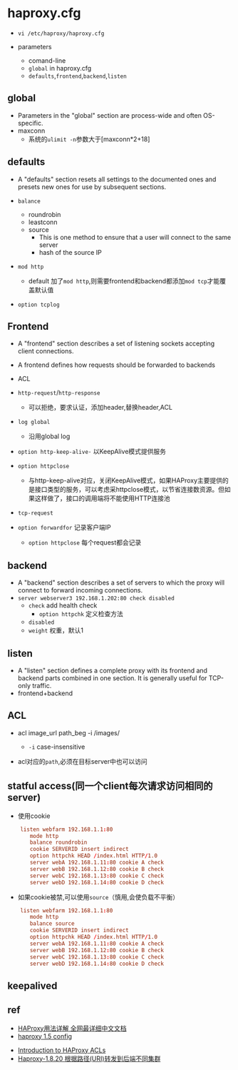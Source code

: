 # haproxy.cfg

+ `vi /etc/haproxy/haproxy.cfg`

+ parameters
    + comand-line
    + `global` in haproxy.cfg
    + `defaults`,`frontend`,`backend`,`listen`

## global

+ Parameters in the "global" section are process-wide and often OS-specific.
+ maxconn
    + 系统的`ulimit -n`参数大于[maxconn*2+18]


## defaults
+ A "defaults" section resets all settings to the documented ones and presets new
ones for use by subsequent sections.

+ `balance`
    + roundrobin
    + leastconn
    + source
        + This is one method to ensure that a user will connect to the same server
        + hash of the source IP
        
+ `mod http`
    + default 加了`mod http`,则需要frontend和backend都添加`mod tcp`才能覆盖默认值

+ `option tcplog`


## Frontend
+ A "frontend" section describes a set of listening sockets accepting client
connections.
+ A frontend defines how requests should be forwarded to backends
+ ACL
+ `http-request`/`http-response`
    + 可以拒绝，要求认证，添加header,替换header,ACL
+ `log global`
    + 沿用global log
+ `option http-keep-alive·` 以KeepAlive模式提供服务
+ `option httpclose`
    + 与http-keep-alive对应，关闭KeepAlive模式，如果HAProxy主要提供的是接口类型的服务，可以考虑采httpclose模式，以节省连接数资源。但如果这样做了，接口的调用端将不能使用HTTP连接池
+ `tcp-request`


+ `option forwardfor` 记录客户端IP
    + `option httpclose` 每个request都会记录


## backend
+ A "backend" section describes a set of servers to which the proxy will connect
to forward incoming connections.
+ `server webserver3 192.168.1.202:80 check disabled`
    + `check` add health check
        + `option httpchk` 定义检查方法
    + `disabled`
    + `weight` 权重，默认1
    



## listen
+ A "listen" section defines a complete proxy with its frontend and backend
parts combined in one section. It is generally useful for TCP-only traffic.
+ frontend+backend


## ACL
+ acl image_url path_beg -i /images/
    + `-i` case-insensitive

+ acl对应的`path`,必须在目标server中也可以访问

## statful access(同一个client每次请求访问相同的server)

+ 使用cookie
```conf
    listen webfarm 192.168.1.1:80
       mode http
       balance roundrobin
       cookie SERVERID insert indirect
       option httpchk HEAD /index.html HTTP/1.0
       server webA 192.168.1.11:80 cookie A check
       server webB 192.168.1.12:80 cookie B check
       server webC 192.168.1.13:80 cookie C check
       server webD 192.168.1.14:80 cookie D check
```

+ 如果cookie被禁,可以使用`source`（慎用,会使负载不平衡）
```conf
    listen webfarm 192.168.1.1:80
       mode http
       balance source
       cookie SERVERID insert indirect
       option httpchk HEAD /index.html HTTP/1.0
       server webA 192.168.1.11:80 cookie A check
       server webB 192.168.1.12:80 cookie B check
       server webC 192.168.1.13:80 cookie C check
       server webD 192.168.1.14:80 cookie D check
```

## keepalived 

## ref

+ [HAProxy用法详解 全网最详细中文文档](http://www.ttlsa.com/linux/haproxy-study-tutorial/)
+ [haproxy 1.5 config](http://www.haproxy.org/download/1.5/doc/configuration.txt)
<!-- acl -->
+ [Introduction to HAProxy ACLs](https://www.haproxy.com/blog/introduction-to-haproxy-acls/)
+ [Haproxy-1.8.20 根据路径(URI)转发到后端不同集群](https://www.bbsmax.com/A/Vx5MDKWvJN/)
